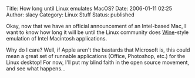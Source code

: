 Title: How long until Linux emulates MacOS?
Date: 2006-01-11 02:25
Author: slacy
Category: Linux Stuff
Status: published

Okay, now that we have an official announcement of an Intel-based Mac, I
want to know how long it will be until the Linux community does
[Wine](http://winehq.com/)-style emulation of Intel Macintosh
applications.

Why do I care? Well, if Apple aren't the bastards that Microsoft is,
this could mean a great set of runnable applications (Office, Photoshop,
etc.) for the Linux desktop! For now, I'll put my blind faith in the
open source movement, and see what happens...
